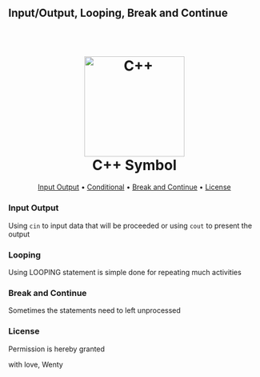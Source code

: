 ## Input/Output, Looping, Break and Continue


<h1 align="center">
  <br>
  <a href="https://imgur.com/a/E62V83D"><img src="https://imgur.com/a/E62V83D" alt="C++" width="200"></a>
  <br>
  C++ Symbol
  <br>
</h1>


<p align="center">
  <a href="#input-output">Input Output</a> •
  <a href="#conditional">Conditional</a> •
  <a href="#break">Break and Continue</a> •
  <a href="#license">License</a>
</p>

### Input Output

Using `cin` to input data that will be proceeded or using `cout` to present the output


### Looping

Using LOOPING statement is simple done for repeating much activities

### Break and Continue

Sometimes the statements need to left unprocessed

### License

Permission is hereby granted


with love,
Wenty